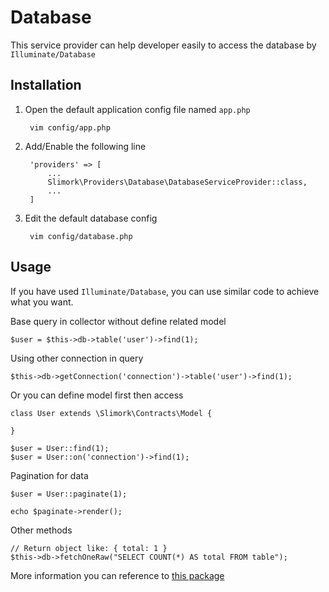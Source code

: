 # Database

This service provider can help developer easily to access the database by `Illuminate/Database`

## Installation

1. Open the default application config file named `app.php`

        vim config/app.php

2. Add/Enable the following line

        'providers' => [
            ...
            Slimork\Providers\Database\DatabaseServiceProvider::class,
            ...
        ]

3. Edit the default database config

        vim config/database.php

## Usage

If you have used `Illuminate/Database`, you can use similar code to achieve what you want.

Base query in collector without define related model

    $user = $this->db->table('user')->find(1);

Using other connection in query

    $this->db->getConnection('connection')->table('user')->find(1);

Or you can define model first then access

    class User extends \Slimork\Contracts\Model {

    }

    $user = User::find(1);
    $user = User::on('connection')->find(1);

Pagination for data

    $user = User::paginate(1);

    echo $paginate->render();
    
Other methods

	// Return object like: { total: 1 }
	$this->db->fetchOneRaw("SELECT COUNT(*) AS total FROM table");

More information you can reference to [this package](https://laravel.com/docs/master/queries)
